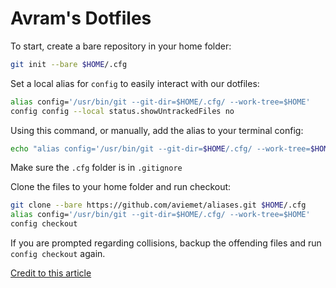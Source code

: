 # Avram's Dotfiles

To start, create a bare repository in your home folder:

```bash
git init --bare $HOME/.cfg
```

Set a local alias for `config` to easily interact with our dotfiles:

```bash
alias config='/usr/bin/git --git-dir=$HOME/.cfg/ --work-tree=$HOME'
config config --local status.showUntrackedFiles no
```

Using this command, or manually, add the alias to your terminal config:

```bash
echo "alias config='/usr/bin/git --git-dir=$HOME/.cfg/ --work-tree=$HOME'" >> $HOME/.zshrc
```

Make sure the `.cfg` folder is in `.gitignore`

Clone the files to your home folder and run checkout:

```bash
git clone --bare https://github.com/aviemet/aliases.git $HOME/.cfg
alias config='/usr/bin/git --git-dir=$HOME/.cfg/ --work-tree=$HOME'
config checkout
```

If you are prompted regarding collisions, backup the offending files and run `config checkout` again.

[Credit to this article](https://www.atlassian.com/git/tutorials/dotfiles)
